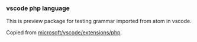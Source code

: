 ### vscode php language

This is preview package for testing grammar imported from atom in vscode.

Copied from [microsoft/vscode/extensions/php](https://github.com/microsoft/vscode/tree/master/extensions/php).
